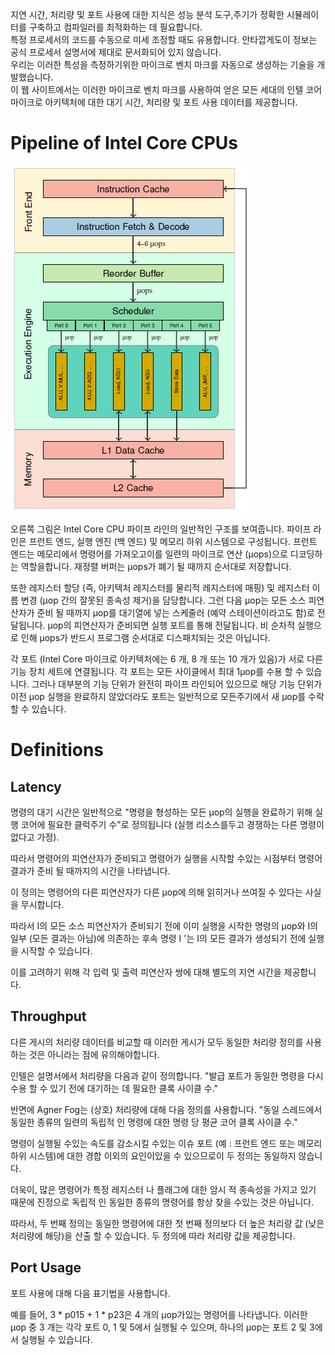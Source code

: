 지연 시간, 처리량 및 포트 사용에 대한 지식은 성능 분석 도구,주기가 정확한 시뮬레이터를 구축하고 컴파일러를 최적화하는 데 필요합니다.  
특정 프로세서의 코드를 수동으로 미세 조정할 때도 유용합니다. 안타깝게도이 정보는 공식 프로세서 설명서에 제대로 문서화되어 있지 않습니다.  
우리는 이러한 특성을 측정하기위한 마이크로 벤치 마크를 자동으로 생성하는 기술을 개발했습니다.   
이 웹 사이트에서는 이러한 마이크로 벤치 마크를 사용하여 얻은 모든 세대의 인텔 코어 마이크로 아키텍처에 대한 대기 시간, 처리량 및 포트 사용 데이터를 제공합니다. 

# Pipeline of Intel Core CPUs
![a](./a.png)  

오른쪽 그림은 Intel Core CPU 파이프 라인의 일반적인 구조를 보여줍니다. 
파이프 라인은 프런트 엔드, 실행 엔진 (백 엔드) 및 메모리 하위 시스템으로 구성됩니다.
프런트 엔드는 메모리에서 명령어를 가져오고이를 일련의 마이크로 연산 (μops)으로 디코딩하는 역할을합니다.
재정렬 버퍼는 μops가 폐기 될 때까지 순서대로 저장합니다. 

또한 레지스터 할당 (즉, 아키텍처 레지스터를 물리적 레지스터에 매핑) 및 레지스터 이름 변경 (μop 간의 잘못된 종속성 제거)을 담당합니다.
그런 다음 μop는 모든 소스 피연산자가 준비 될 때까지 μop를 대기열에 넣는 스케줄러 (예약 스테이션이라고도 함)로 전달됩니다. 
μop의 피연산자가 준비되면 실행 포트를 통해 전달됩니다. 비 순차적 실행으로 인해 μops가 반드시 프로그램 순서대로 디스패치되는 것은 아닙니다.

각 포트 (Intel Core 마이크로 아키텍처에는 6 개, 8 개 또는 10 개가 있음)가 서로 다른 기능 장치 세트에 연결됩니다.
각 포트는 모든 사이클에서 최대 1μop를 수용 할 수 있습니다. 
그러나 대부분의 기능 단위가 완전히 파이프 라인되어 있으므로 해당 기능 단위가 이전 μop 실행을 완료하지 않았더라도 포트는 일반적으로 모든주기에서 새 μop를 수락 할 수 있습니다.

# Definitions
## Latency
명령의 대기 시간은 일반적으로 "명령을 형성하는 모든 μop의 실행을 완료하기 위해 실행 코어에 필요한 클럭주기 수"로 정의됩니다 (실행 리소스를두고 경쟁하는 다른 명령이 없다고 가정). 

따라서 명령어의 피연산자가 준비되고 명령어가 실행을 시작할 수있는 시점부터 명령어 결과가 준비 될 때까지의 시간을 나타냅니다. 

이 정의는 명령어의 다른 피연산자가 다른 μop에 의해 읽히거나 쓰여질 수 있다는 사실을 무시합니다. 

따라서 I의 모든 소스 피연산자가 준비되기 전에 이미 실행을 시작한 명령의 μop와 I의 일부 (모든 결과는 아님)에 의존하는 후속 명령 I '는 I의 모든 결과가 생성되기 전에 실행을 시작할 수 있습니다.

이를 고려하기 위해 각 입력 및 출력 피연산자 쌍에 대해 별도의 지연 시간을 제공합니다.

## Throughput
다른 게시의 처리량 데이터를 비교할 때 이러한 게시가 모두 동일한 처리량 정의를 사용하는 것은 아니라는 점에 유의해야합니다.

인텔은 설명서에서 처리량을 다음과 같이 정의합니다. "발급 포트가 동일한 명령을 다시 수용 할 수 있기 전에 대기하는 데 필요한 클록 사이클 수." 

반면에 Agner Fog는 (상호) 처리량에 대해 다음 정의를 사용합니다. "동일 스레드에서 동일한 종류의 일련의 독립적 인 명령에 대한 명령 당 평균 코어 클록 사이클 수." 

명령이 실행될 수있는 속도를 감소시킬 수있는 이슈 포트 (예 : 프런트 엔드 또는 메모리 하위 시스템)에 대한 경합 이외의 요인이있을 수 있으므로이 두 정의는 동일하지 않습니다.

더욱이, 많은 명령어가 특정 레지스터 나 플래그에 대한 암시 적 종속성을 가지고 있기 때문에 진정으로 독립적 인 동일한 종류의 명령어를 항상 찾을 수있는 것은 아닙니다. 

따라서, 두 번째 정의는 동일한 명령어에 대한 첫 번째 정의보다 더 높은 처리량 값 (낮은 처리량에 해당)을 산출 할 수 있습니다. 
두 정의에 따라 처리량 값을 제공합니다.

## Port Usage
포트 사용에 대해 다음 표기법을 사용합니다. 

예를 들어, 3 * p015 + 1 * p23은 4 개의 μop가있는 명령어를 나타냅니다. 이러한 μop 중 3 개는 각각 포트 0, 1 및 5에서 실행될 수 있으며, 하나의 μop는 포트 2 및 3에서 실행될 수 있습니다.





